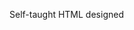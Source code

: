 Self-taught HTML designed
              
 
 
 
      
 
 
                                                                                                                                                                